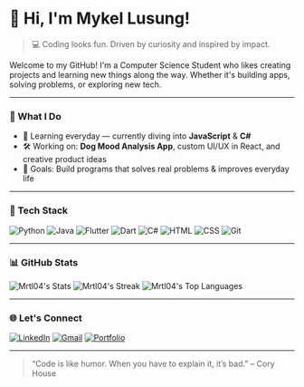 # 👋 Hi, I'm Mykel Lusung!

> 💻 Coding looks fun. Driven by curiosity and inspired by impact.

Welcome to my GitHub! I'm a Computer Science Student who likes creating projects and learning new things along the way. Whether it's building apps, solving problems, or exploring new tech.

---

### 🚀 What I Do
- 🌱 Learning everyday — currently diving into **JavaScript** & **C#**
- 🛠️ Working on: **Dog Mood Analysis App**, custom UI/UX in React, and creative product ideas
- 🎯 Goals: Build programs that solves real problems & improves everyday life

---

### 🧰 Tech Stack
![Python](https://img.shields.io/badge/Python-3776AB?style=flat&logo=python&logoColor=white)
![Java](https://img.shields.io/badge/Java-007396?style=flat&logo=java&logoColor=white)
![Flutter](https://img.shields.io/badge/Flutter-02569B?style=flat&logo=flutter&logoColor=white)
![Dart](https://img.shields.io/badge/Dart-0175C2?style=flat&logo=dart&logoColor=white)
![C#](https://img.shields.io/badge/C%23-239120?style=flat&logo=c-sharp&logoColor=white)
![HTML](https://img.shields.io/badge/HTML5-E34F26?style=flat&logo=html5&logoColor=white)
![CSS](https://img.shields.io/badge/CSS3-1572B6?style=flat&logo=css3&logoColor=white)
![Git](https://img.shields.io/badge/Git-F05032?style=flat&logo=git&logoColor=white)

---

### 📊 GitHub Stats

![Mrtl04's Stats](https://github-readme-stats.vercel.app/api?username=Mrtl04&theme=vue-dark&show_icons=true&hide_border=true&count_private=true)
![Mrtl04's Streak](https://github-readme-streak-stats.herokuapp.com/?user=Mrtl04&theme=vue-dark&hide_border=true)
![Mrtl04's Top Languages](https://github-readme-stats.vercel.app/api/top-langs/?username=Mrtl04&theme=vue-dark&show_icons=true&hide_border=true&layout=compact)

---

### 🌐 Let's Connect
[![LinkedIn](https://img.shields.io/badge/LinkedIn-0A66C2?style=flat&logo=linkedin&logoColor=white)](https://www.linkedin.com/)
[![Gmail](https://img.shields.io/badge/Gmail-D14836?style=flat&logo=gmail&logoColor=white)](mailto:youremail@gmail.com)
[![Portfolio](https://img.shields.io/badge/Portfolio-000?style=flat&logo=vercel&logoColor=white)](https://your-portfolio-link.com)

---

> “Code is like humor. When you have to explain it, it’s bad.” – Cory House

